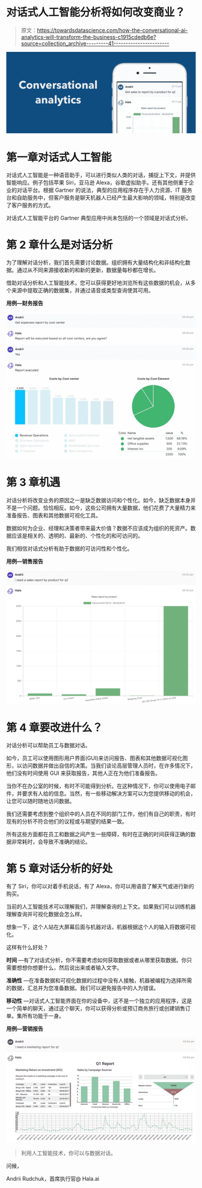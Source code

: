 # 对话式人工智能分析将如何改变商业？

> 原文：<https://towardsdatascience.com/how-the-conversational-ai-analytics-will-transform-the-business-c1915cdedb6e?source=collection_archive---------41----------------------->

![](img/be8b2a6b07150df9ce70593a415d4eec.png)

# 第一章对话式人工智能

对话式人工智能是一种语音助手，可以进行类似人类的对话，捕捉上下文，并提供智能响应。例子包括苹果 Siri，亚马逊 Alexa，谷歌虚拟助手。还有其他侧重于企业的对话平台。根据 Gartner 的说法，典型的应用程序存在于人力资源、IT 服务台和自助服务中，但客户服务是聊天机器人已经产生最大影响的领域，特别是改变了客户服务的方式。

对话式人工智能平台的 Gartner 典型应用中尚未包括的一个领域是对话式分析。

# 第 2 章什么是对话分析

为了理解对话分析，我们首先需要讨论数据。组织拥有大量结构化和非结构化数据。通过从不同来源接收新的和新的更新，数据量每秒都在增长。

借助对话分析和人工智能技术，您可以获得更好地浏览所有这些数据的机会，从多个来源中提取正确的数据集，并通过语音或类型查询使其可用。

**用例—财务报告**

![](img/f8cf4c1abcc03f7c631634701706f133.png)

# 第 3 章机遇

对话分析将改变业务的原因之一是缺乏数据访问和个性化。如今，缺乏数据本身并不是一个问题。恰恰相反。如今，这些公司拥有大量数据，他们花费了大量精力来准备报告、图表和其他数据可视化工具。

数据如何为企业、经理和决策者带来最大价值？数据不应该成为组织的死资产。数据应该是相关的、透明的、最新的、个性化的和可访问的。

我们相信对话式分析有助于数据的可访问性和个性化。

**用例—销售报告**

![](img/382273383ccfe17c020fbc39531aee24.png)

# 第 4 章要改进什么？

对话分析可以帮助员工与数据对话。

如今，员工可以使用图形用户界面(GUI)来访问报告、图表和其他数据可视化图形，以访问数据并做出自信的决策。当我们谈论高层管理人员时，在许多情况下，他们没有时间使用 GUI 来获取报告，其他人正在为他们准备报告。

当你不在办公室的时候，有时不可能得到分析。在这种情况下，你可以使用电子邮件，并要求有人给的信息。当然，有一些移动解决方案可以为您提供移动的机会，让您可以随时随地访问数据。

我们还需要考虑到整个组织中的人员在不同的部门工作，他们有自己的职责，有时现有的分析不符合他们的议程或与期望的结果一致。

所有这些方面都在员工和数据之间产生一些障碍，有时在正确的时间获得正确的数据非常耗时，会导致不准确的结论。

# 第 5 章对话分析的好处

有了 Siri，你可以对着手机说话，有了 Alexa，你可以用语音了解天气或进行新的购买。

当前的人工智能技术可以理解我们，并理解查询的上下文。如果我们可以训练机器理解查询并可视化数据会怎么样。

想象一下，这个人站在大屏幕后面与机器对话，机器根据这个人的输入将数据可视化。

这样有什么好处？

**时间** —有了对话式分析，你不需要考虑如何获取数据或者从哪里获取数据。你只需要想想你想要什么，然后说出来或者输入文字。

**准确性** —在准备数据和可视化数据的过程中没有人接触，机器被编程为选择所需的数据，汇总并为您准备数据。我们可以避免报告中的人为错误。

**移动性** —对话式人工智能界面在你的设备中，这不是一个独立的应用程序，这是一个简单的聊天，通过这个聊天，你可以获得分析或预订商务旅行或创建销售订单。集所有功能于一身。

**用例—营销报告**

![](img/06ae9714e7e7695c8218ea20e15bac83.png)

> 利用人工智能技术，你可以与数据对话。

问候，

Andrii Rudchuk，首席执行官@ Hala.ai